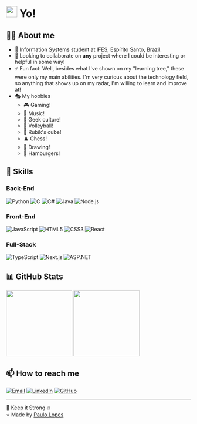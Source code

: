 # <img src="https://media.giphy.com/media/hvRJCLFzcasrR4ia7z/giphy.gif" width="30px"> Yo! 

## 👨‍💻 About me

- 🔭 Information Systems student at IFES, Espírito Santo, Brazil.
- 👯 Looking to collaborate on **any** project where I could be interesting or helpful in some way!
- ⚡ Fun fact: Well, besides what I've shown on my "learning tree," these were only my main abilities. I'm very curious about the technology field, so anything that shows up on my radar, I'm willing to learn and improve at!
- 🎭 My hobbies
  - 🎮 Gaming!
  - 🎵 Music!
  - 🦸 Geek culture!
  - 🏐 Volleyball!
  - 🧩 Rubik's cube!
  - ♟️ Chess!
  - 🎨 Drawing!
  - 🍔 Hamburgers!

## 🚀 Skills

### Back-End
![Python](https://img.shields.io/badge/-Python-3776AB?style=flat&logo=python&logoColor=white)
![C](https://img.shields.io/badge/-C-A8B9CC?style=flat&logo=c&logoColor=black)
![C#](https://img.shields.io/badge/-C%23-239120?style=flat&logo=c-sharp&logoColor=white)
![Java](https://img.shields.io/badge/-Java-007396?style=flat&logo=java&logoColor=white)
![Node.js](https://img.shields.io/badge/-Node.js-339933?style=flat&logo=node.js&logoColor=white)

### Front-End
![JavaScript](https://img.shields.io/badge/-JavaScript-F7DF1E?style=flat&logo=javascript&logoColor=black)
![HTML5](https://img.shields.io/badge/-HTML5-E34F26?style=flat&logo=html5&logoColor=white)
![CSS3](https://img.shields.io/badge/-CSS3-1572B6?style=flat&logo=css3&logoColor=white)
![React](https://img.shields.io/badge/-React-61DAFB?style=flat&logo=react&logoColor=black)

### Full-Stack
![TypeScript](https://img.shields.io/badge/-TypeScript-3178C6?style=flat&logo=typescript&logoColor=white)
![Next.js](https://img.shields.io/badge/-Next.js-000000?style=flat&logo=next.js&logoColor=white)
![ASP.NET](https://img.shields.io/badge/-ASP.NET-512BD4?style=flat&logo=dotnet&logoColor=white)

## 📊 GitHub Stats

<img height="180em" src="https://github-readme-stats.vercel.app/api?username=PauloYo&show_icons=true&theme=dracula&include_all_commits=true&count_private=true"/>
<img height="180em" src="https://github-readme-stats.vercel.app/api/top-langs/?username=PauloYo&layout=compact&langs_count=7&theme=dracula"/>

## 📫 How to reach me

[![Email](https://img.shields.io/badge/-Email-D14836?style=flat&logo=gmail&logoColor=white)](mailto:paulosousasancheslopes@gmail.com)
[![LinkedIn](https://img.shields.io/badge/-LinkedIn-0077B5?style=flat&logo=linkedin&logoColor=white)](https://www.linkedin.com/in/paulosslopes/)
[![GitHub](https://img.shields.io/badge/-GitHub-181717?style=flat&logo=github&logoColor=white)](https://github.com/PauloYo)

---

💪 Keep it Strong 🔥 <br/>
⭐️ Made by [Paulo Lopes](https://github.com/PauloYo)
